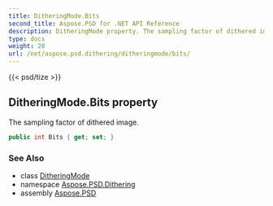 ```yaml
---
title: DitheringMode.Bits
second_title: Aspose.PSD for .NET API Reference
description: DitheringMode property. The sampling factor of dithered image
type: docs
weight: 20
url: /net/aspose.psd.dithering/ditheringmode/bits/
---
```

{{< psd/tize >}}
## DitheringMode.Bits property

The sampling factor of dithered image.

```csharp
public int Bits { get; set; }
```

### See Also

* class [DitheringMode](../)
* namespace [Aspose.PSD.Dithering](../../../aspose.psd.dithering/)
* assembly [Aspose.PSD](../../../)


